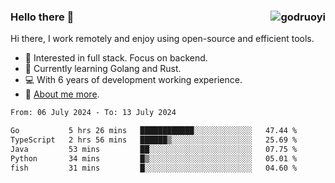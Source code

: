 ### Hello there 👋 <img align="right" src="https://github-readme-stats.vercel.app/api?username=godruoyi&show_icons=true" alt="godruoyi" />

Hi there, I work remotely and enjoy using open-source and efficient tools.

- 🔭 Interested in full stack. Focus on backend.
- 🌱 Currently learning Golang and Rust.
- 💻 With 6 years of development working experience.
- 👒 [About me more](https://godruoyi.com/posts/about-godruoyi).



<!--START_SECTION:waka-->

```txt
From: 06 July 2024 - To: 13 July 2024

Go           5 hrs 26 mins   ████████████░░░░░░░░░░░░░   47.44 %
TypeScript   2 hrs 56 mins   ██████▒░░░░░░░░░░░░░░░░░░   25.69 %
Java         53 mins         ██░░░░░░░░░░░░░░░░░░░░░░░   07.75 %
Python       34 mins         █▒░░░░░░░░░░░░░░░░░░░░░░░   05.01 %
fish         31 mins         █░░░░░░░░░░░░░░░░░░░░░░░░   04.60 %
```

<!--END_SECTION:waka-->
